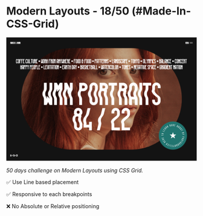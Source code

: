 # Modern Layouts - 18/50 (#Made-In-CSS-Grid)

![Screenshot](/assets/images//Layout-18-screenshot.png)

_50 days challenge on Modern Layouts using CSS Grid._

✅ Use Line based placement

✅ Responsive to each breakpoints

❌ No Absolute or Relative positioning
